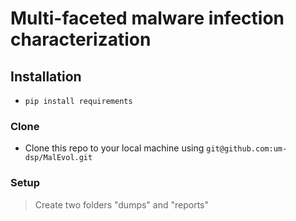 

# Multi-faceted malware infection characterization



## Installation

- `pip install requirements`


### Clone

- Clone this repo to your local machine using `git@github.com:um-dsp/MalEvol.git`

### Setup



> Create two folders "dumps" and "reports"
